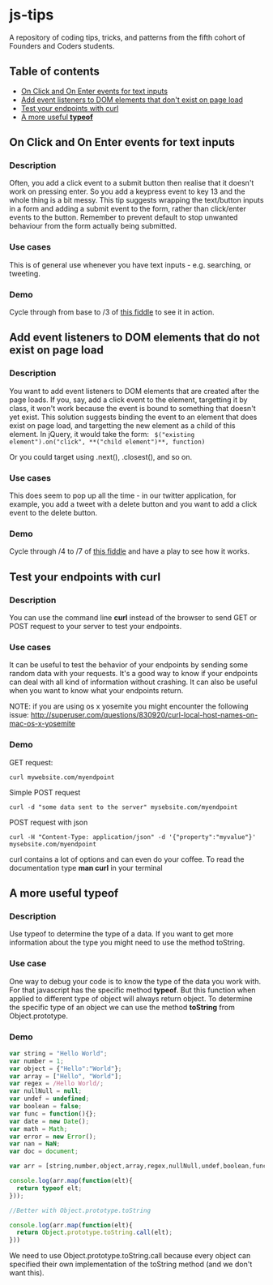 # js-tips

A repository of coding tips, tricks, and patterns from the fifth cohort of Founders and Coders students.  

## Table of contents

* [On Click and On Enter events for text inputs](#on-click-and-on-enter-events-for-text-inputs)
* [Add event listeners to DOM elements that don't exist on page load](#add-event-listeners-to-dom-elements-that-do-not-exist-on-page-load)
* [Test your endpoints with curl](#test-your-endpoints-with-curl)
* [A more useful **typeof**](#a-more-useful-typeof)
## On Click and On Enter events for text inputs

### Description  
Often, you add a click event to a submit button then realise that it doesn't work on pressing enter. So you add a keypress event to key 13 and the whole thing is a bit messy. This tip suggests wrapping the text/button inputs in a form and adding a submit event to the form, rather than click/enter events to the button. Remember to prevent default to stop unwanted behaviour from the form actually being submitted.

### Use cases
This is of general use whenever you have text inputs - e.g. searching, or tweeting.

### Demo
Cycle through from base to /3 of [this fiddle](http://jsfiddle.net/rubie/ej86gtc8) to see it in action.

## Add event listeners to DOM elements that do not exist on page load

### Description  
You want to add event listeners to DOM elements that are created after the page loads. If you, say, add a click event to the element, targetting it by class, it won't work because the event is bound to something that doesn't yet exist. This solution suggests binding the event to an element that does exist on page load, and targetting the new element as a child of this element. In jQuery, it would take the form: ``` $("existing element").on("click", **("child element")**, function)```  

Or you could target using .next(), .closest(), and so on.

### Use cases
This does seem to pop up all the time - in our twitter application, for example, you add a tweet with a delete button and you want to add a click event to the delete button.

### Demo

Cycle through /4 to /7 of [this fiddle](http://jsfiddle.net/rubie/ej86gtc8/4/) and have a play to see how it works.

## Test your endpoints with curl

### Description

You can use the command line **curl** instead of the browser to send GET or POST request to your server to test your endpoints.

### Use cases

It can be useful to test the behavior of your endpoints by sending some random data with your requests. It's a good way to know if your endpoints can deal with all kind of information without crashing. It can also be useful when you want to know what your endpoints return.

NOTE: if you are using os x yosemite you might encounter the following issue: http://superuser.com/questions/830920/curl-local-host-names-on-mac-os-x-yosemite

### Demo

GET request:
```shell
curl mywebsite.com/myendpoint
```

Simple POST request
```shell
curl -d "some data sent to the server" mysebsite.com/myendpoint
```
POST request with json
```shell
curl -H "Content-Type: application/json" -d '{"property":"myvalue"}' mysebsite.com/myendpoint
```

curl contains a lot of options and can even do your coffee. To read the documentation type **man curl** in your terminal

## A more useful typeof  

### Description

Use typeof to determine the type of a data. If you want to get more information about the type you might need to use the method toString.

### Use case

One way to debug your code is to know the type of the data you work with. For that javascript has the specific method **typeof**. But this function when applied to different type of object will always return object. To determine the specific type of an object we can use the method **toString** from Object.prototype.


### Demo
```javascript
var string = "Hello World";
var number = 1;
var object = {"Hello":"World"};
var array = ["Hello", "World"];
var regex = /Hello World/;
var nullNull = null;
var undef = undefined;
var boolean = false;
var func = function(){};
var date = new Date();
var math = Math;
var error = new Error();
var nan = NaN;
var doc = document;

var arr = [string,number,object,array,regex,nullNull,undef,boolean,func,date,math,error,nan,doc];

console.log(arr.map(function(elt){
  return typeof elt;
}));

//Better with Object.prototype.toString

console.log(arr.map(function(elt){
  return Object.prototype.toString.call(elt);
}))

```

We need to use Object.prototype.toString.call because every object can specified their own implementation of the toString method (and we don't want this).
